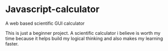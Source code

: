# Javascript-calculator
A web based scientific GUI calculator

This is just a beginner project. A scientific calculator i believe is worth my time because it helps build my logical thinking and also makes my learning faster.

